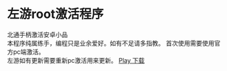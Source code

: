 # 左游root激活程序

北通手柄激活安卓小品  
本程序纯属练手，编程只是业余爱好。如有不足请多指教。
首次使用需要使用官方pc端激活。  
左游如有更新需要重新pc激活用来更新。
[Play 下载](https://play.google.com/store/apps/details?id=me.aniceday.btjh)

